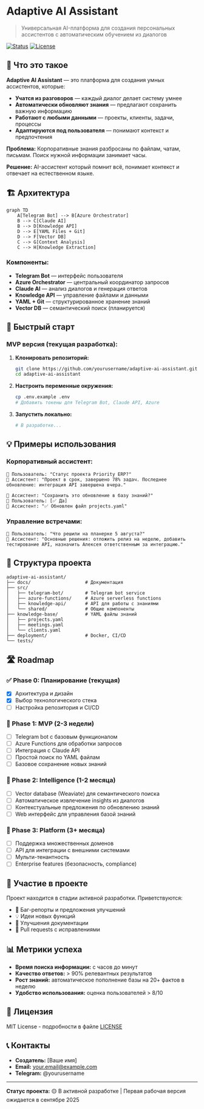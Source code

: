# Adaptive AI Assistant

> Универсальная AI-платформа для создания персональных ассистентов с автоматическим обучением из диалогов

[![Status](https://img.shields.io/badge/status-MVP_development-yellow)](https://github.com/yourusername/adaptive-ai-assistant)
[![License](https://img.shields.io/badge/license-MIT-blue.svg)](LICENSE)

## 🎯 Что это такое

**Adaptive AI Assistant** — это платформа для создания умных ассистентов, которые:

- **Учатся из разговоров** — каждый диалог делает систему умнее
- **Автоматически обновляют знания** — предлагают сохранить важную информацию
- **Работают с любыми данными** — проекты, клиенты, задачи, процессы
- **Адаптируются под пользователя** — понимают контекст и предпочтения

**Проблема:** Корпоративные знания разбросаны по файлам, чатам, письмам. Поиск нужной информации занимает часы.

**Решение:** AI-ассистент который помнит всё, понимает контекст и отвечает на естественном языке.

## 🏗️ Архитектура

```mermaid
graph TD
    A[Telegram Bot] --> B[Azure Orchestrator]
    B --> C[Claude AI]
    B --> D[Knowledge API]
    D --> E[YAML Files + Git]
    D --> F[Vector DB]
    C --> G[Context Analysis]
    C --> H[Knowledge Extraction]
```

### Компоненты:

- **Telegram Bot** — интерфейс пользователя
- **Azure Orchestrator** — центральный координатор запросов
- **Claude AI** — анализ диалогов и генерация ответов
- **Knowledge API** — управление файлами и данными
- **YAML + Git** — структурированное хранение знаний
- **Vector DB** — семантический поиск (планируется)

## 🚀 Быстрый старт

### MVP версия (текущая разработка):

1. **Клонировать репозиторий:**
   ```bash
   git clone https://github.com/yourusername/adaptive-ai-assistant.git
   cd adaptive-ai-assistant
   ```

2. **Настроить переменные окружения:**
   ```bash
   cp .env.example .env
   # Добавить токены для Telegram Bot, Claude API, Azure
   ```

3. **Запустить локально:**
   ```bash
   # В разработке...
   ```

## 💡 Примеры использования

### Корпоративный ассистент:
```
👤 Пользователь: "Статус проекта Priority ERP?"
🤖 Ассистент: "Проект в срок, завершено 78% задач. Последнее обновление: интеграция API завершена вчера."

🤖 Ассистент: "Сохранить это обновление в базу знаний?"
👤 Пользователь: [✅ Да]
🤖 Ассистент: "✅ Обновлен файл projects.yaml"
```

### Управление встречами:
```
👤 Пользователь: "Что решили на планерке 5 августа?"
🤖 Ассистент: "Основные решения: отложить релиз на неделю, добавить тестирование API, назначить Алексея ответственным за интеграцию."
```

## 📁 Структура проекта

```
adaptive-ai-assistant/
├── docs/                    # Документация
├── src/
│   ├── telegram-bot/        # Telegram bot service
│   ├── azure-functions/     # Azure serverless functions
│   ├── knowledge-api/       # API для работы с знаниями
│   └── shared/              # Общие компоненты
├── knowledge-base/          # YAML файлы знаний
│   ├── projects.yaml
│   ├── meetings.yaml
│   └── clients.yaml
├── deployment/              # Docker, CI/CD
└── tests/
```

## 🛣️ Roadmap

### ✅ Phase 0: Планирование (текущая)
- [x] Архитектура и дизайн
- [x] Выбор технологического стека
- [ ] Настройка репозитория и CI/CD

### 🔄 Phase 1: MVP (2-3 недели)
- [ ] Telegram bot с базовым функционалом
- [ ] Azure Functions для обработки запросов
- [ ] Интеграция с Claude API
- [ ] Простой поиск по YAML файлам
- [ ] Базовое сохранение новых знаний

### 🔮 Phase 2: Intelligence (1-2 месяца)
- [ ] Vector database (Weaviate) для семантического поиска
- [ ] Автоматическое извлечение insights из диалогов
- [ ] Контекстуальные предложения по обновлению знаний
- [ ] Web интерфейс для управления базой знаний

### 🚀 Phase 3: Platform (3+ месяца)
- [ ] Поддержка множественных доменов
- [ ] API для интеграции с внешними системами
- [ ] Мульти-тенантность
- [ ] Enterprise features (безопасность, compliance)

## 🤝 Участие в проекте

Проект находится в стадии активной разработки. Приветствуются:

- 🐛 Баг-репорты и предложения улучшений
- 💡 Идеи новых функций
- 📖 Улучшения документации
- 🔧 Pull requests с исправлениями

## 📊 Метрики успеха

- **Время поиска информации:** с часов до минут
- **Качество ответов:** > 90% релевантных результатов
- **Рост знаний:** автоматическое пополнение базы на 20+ фактов в неделю
- **Удобство использования:** оценка пользователей > 8/10

## 📄 Лицензия

MIT License - подробности в файле [LICENSE](LICENSE)

## 📞 Контакты

- **Создатель:** [Ваше имя]
- **Email:** your.email@example.com
- **Telegram:** @yourusername

---

**Статус проекта:** 🟡 В активной разработке | Первая рабочая версия ожидается в сентябре 2025